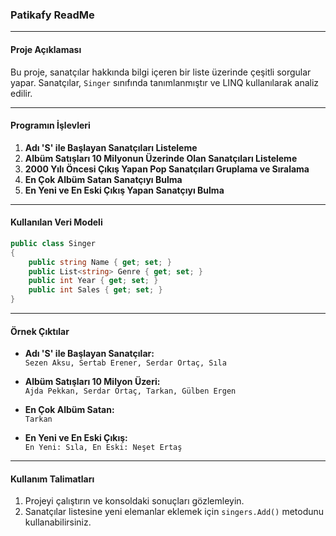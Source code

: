 ### **Patikafy ReadMe**

---

#### **Proje Açıklaması**
Bu proje, sanatçılar hakkında bilgi içeren bir liste üzerinde çeşitli sorgular yapar. Sanatçılar, `Singer` sınıfında tanımlanmıştır ve LINQ kullanılarak analiz edilir.

---

#### **Programın İşlevleri**
1. **Adı 'S' ile Başlayan Sanatçıları Listeleme**
2. **Albüm Satışları 10 Milyonun Üzerinde Olan Sanatçıları Listeleme**
3. **2000 Yılı Öncesi Çıkış Yapan Pop Sanatçıları Gruplama ve Sıralama**
4. **En Çok Albüm Satan Sanatçıyı Bulma**
5. **En Yeni ve En Eski Çıkış Yapan Sanatçıyı Bulma**

---

#### **Kullanılan Veri Modeli**
```csharp
public class Singer
{
    public string Name { get; set; }
    public List<string> Genre { get; set; }
    public int Year { get; set; }
    public int Sales { get; set; }
}
```

---

#### **Örnek Çıktılar**
- **Adı 'S' ile Başlayan Sanatçılar:**  
  `Sezen Aksu, Sertab Erener, Serdar Ortaç, Sıla`

- **Albüm Satışları 10 Milyon Üzeri:**  
  `Ajda Pekkan, Serdar Ortaç, Tarkan, Gülben Ergen`

- **En Çok Albüm Satan:**  
  `Tarkan`

- **En Yeni ve En Eski Çıkış:**  
  `En Yeni: Sıla, En Eski: Neşet Ertaş`

---

#### **Kullanım Talimatları**
1. Projeyi çalıştırın ve konsoldaki sonuçları gözlemleyin.
2. Sanatçılar listesine yeni elemanlar eklemek için `singers.Add()` metodunu kullanabilirsiniz.
